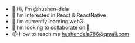 - 👋 Hi, I’m @hushen-dela
- 👀 I’m interested in React & ReactNative
- 🌱 I’m currently learning web3
- 💞️ I’m looking to collaborate on 🤔 
- 📫 How to reach me hushendela786@gmail.com 

<!---
hushen-dela/hushen-dela is a ✨ special ✨ repository because its `README.md` (this file) appears on your GitHub profile.
You can click the Preview link to take a look at your changes.
--->
